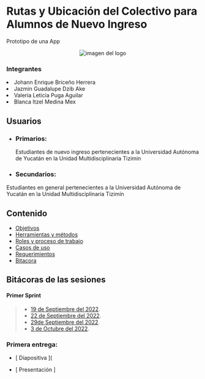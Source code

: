 

<p align="center">
<p><h1>Rutas y Ubicación del Colectivo para Alumnos de Nuevo Ingreso</h1></p>
<p>Prototipo de una App</p>
<p align="center">
<img src="https://user-images.githubusercontent.com/113213776/194173082-0102fbee-f173-45b3-b249-776f7db3fa4d.png" alt="imagen del logo">

<h3>Integrantes</h3>
<li>Johann Enrique Briceño Herrera</li>
<li>Jazmin Guadalupe Dzib Ake</li>
<li>Valeria Leticia Puga Aguilar</li>
<li>Blanca Itzel Medina Mex</li>

##  Usuarios

- ### Primarios:

  Estudiantes de nuevo ingreso pertenecientes a la Universidad Autónoma de Yucatán en la Unidad Multidisciplinaria Tizimín

- ### Secundarios:
 Estudiantes en general pertenecientes a la Universidad Autónoma de Yucatán en la Unidad Multidisciplinaria Tizimín
  
  ##  Contenido 
  
  - [Objetivos](Objetivo.md "Click aquí")
  - [Herramientas y métodos](5.HerramientasyMétodos.md "Click aquí")
  - [Roles y proceso de trabajo](6.ProcesosyRoles.md "Click aquí")
  - [Casos de uso](4.CasosDeUso.md "Click aquí")
  - [Requerimientos](https://github.com/JOHANN28910231/Proyecto-Fis/blob/a231610adc54a75a66d6d8e96aa18f3598d23bf1/Documentaci%C3%B3n/3.Requerimientos.md "Click aquí")
  - [Bitacora](https://github.com/JOHANN28910231/Proyecto-Fis/tree/main/Bit%C3%A1cora_Primera_Entrega)
  
   
  ##  Bitácoras de las sesiones

####  Primer Sprint

> - [19 de Septiembre del 2022](ReunionDeTrabajo1.md "Click aquí").
> - [22 de Septiembre del 2022](ReunionDeTrabajo2.md "Click aquí").
> - [29de Septiembre del 2022](ReunionDeTrabajo3.md "Click aquí").
> - [3 de Octubre del 2022](ReunionDeTrabajo4.md "Click aquí").

###  Primera entrega:

- [ Diapositiva ](

- [ Presentación ]
